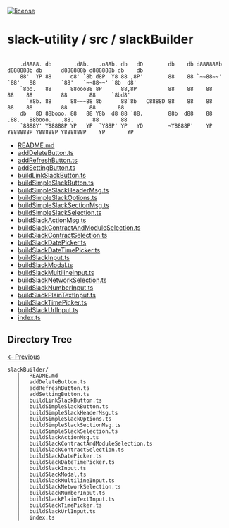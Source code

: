 
[![license](https://img.shields.io/github/license/jamesisaac/react-native-background-task.svg)](https://opensource.org/licenses/MIT)


# slack-utility / src / slackBuilder

```

    .d8888. db       .d8b.   .o88b. db   dD        db    db d888888b d888888b db      d888888b d888888b db    db 
    88'  YP 88      d8' `8b d8P  Y8 88 ,8P'        88    88 `~~88~~'   `88'   88        `88'   `~~88~~' `8b  d8' 
    `8bo.   88      88ooo88 8P      88,8P          88    88    88       88    88         88       88     `8bd8'  
      `Y8b. 88      88~~~88 8b      88`8b   C8888D 88    88    88       88    88         88       88       88    
    db   8D 88booo. 88   88 Y8b  d8 88 `88.        88b  d88    88      .88.   88booo.   .88.      88       88    
    `8888Y' Y88888P YP   YP  `Y88P' YP   YD        ~Y8888P'    YP    Y888888P Y88888P Y888888P    YP       YP    
```


 - [README.md](./README.md) - [addDeleteButton.ts](./addDeleteButton.ts) - [addRefreshButton.ts](./addRefreshButton.ts) - [addSettingButton.ts](./addSettingButton.ts) - [buildLinkSlackButton.ts](./buildLinkSlackButton.ts) - [buildSimpleSlackButton.ts](./buildSimpleSlackButton.ts) - [buildSimpleSlackHeaderMsg.ts](./buildSimpleSlackHeaderMsg.ts) - [buildSimpleSlackOptions.ts](./buildSimpleSlackOptions.ts) - [buildSimpleSlackSectionMsg.ts](./buildSimpleSlackSectionMsg.ts) - [buildSimpleSlackSelection.ts](./buildSimpleSlackSelection.ts) - [buildSlackActionMsg.ts](./buildSlackActionMsg.ts) - [buildSlackContractAndModuleSelection.ts](./buildSlackContractAndModuleSelection.ts) - [buildSlackContractSelection.ts](./buildSlackContractSelection.ts) - [buildSlackDatePicker.ts](./buildSlackDatePicker.ts) - [buildSlackDateTimePicker.ts](./buildSlackDateTimePicker.ts) - [buildSlackInput.ts](./buildSlackInput.ts) - [buildSlackModal.ts](./buildSlackModal.ts) - [buildSlackMultilineInput.ts](./buildSlackMultilineInput.ts) - [buildSlackNetworkSelection.ts](./buildSlackNetworkSelection.ts) - [buildSlackNumberInput.ts](./buildSlackNumberInput.ts) - [buildSlackPlainTextInput.ts](./buildSlackPlainTextInput.ts) - [buildSlackTimePicker.ts](./buildSlackTimePicker.ts) - [buildSlackUrlInput.ts](./buildSlackUrlInput.ts) - [index.ts](./index.ts)
## Directory Tree
[<- Previous](https://github.com/marc-aurele-besner/slack-utility)
```
slackBuilder/
   │   README.md
   │   addDeleteButton.ts
   │   addRefreshButton.ts
   │   addSettingButton.ts
   │   buildLinkSlackButton.ts
   │   buildSimpleSlackButton.ts
   │   buildSimpleSlackHeaderMsg.ts
   │   buildSimpleSlackOptions.ts
   │   buildSimpleSlackSectionMsg.ts
   │   buildSimpleSlackSelection.ts
   │   buildSlackActionMsg.ts
   │   buildSlackContractAndModuleSelection.ts
   │   buildSlackContractSelection.ts
   │   buildSlackDatePicker.ts
   │   buildSlackDateTimePicker.ts
   │   buildSlackInput.ts
   │   buildSlackModal.ts
   │   buildSlackMultilineInput.ts
   │   buildSlackNetworkSelection.ts
   │   buildSlackNumberInput.ts
   │   buildSlackPlainTextInput.ts
   │   buildSlackTimePicker.ts
   │   buildSlackUrlInput.ts
   │   index.ts
```
